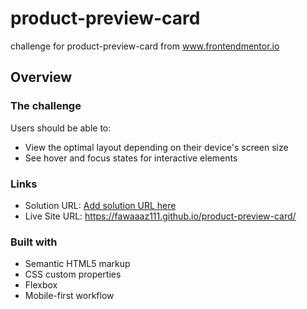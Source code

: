 # product-preview-card
challenge for product-preview-card from www.frontendmentor.io

## Overview

### The challenge

Users should be able to:

- View the optimal layout depending on their device's screen size
- See hover and focus states for interactive elements


### Links

- Solution URL: [Add solution URL here](https://your-solution-url.com)
- Live Site URL: https://fawaaaz111.github.io/product-preview-card/

### Built with

- Semantic HTML5 markup
- CSS custom properties
- Flexbox
- Mobile-first workflow
